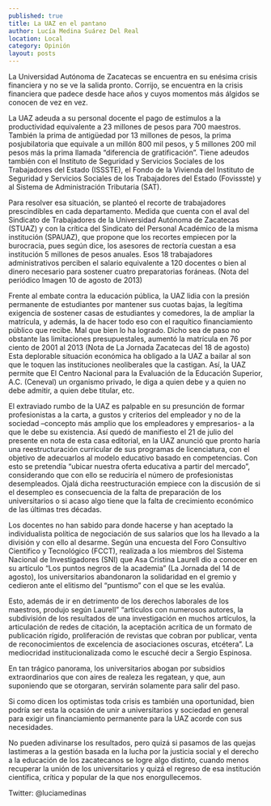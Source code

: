 ```yaml
---
published: true
title: La UAZ en el pantano
author: Lucía Medina Suárez Del Real
location: Local
category: Opinión
layout: posts
---
```


La Universidad Autónoma de Zacatecas se encuentra en su enésima crisis financiera y no se ve la salida pronto. Corrijo, se encuentra en la crisis financiera que padece desde hace años y cuyos momentos más álgidos se conocen de vez en vez. 

La UAZ adeuda a su personal docente el pago de estímulos a la productividad equivalente a 23 millones de pesos para 700 maestros. También la prima de antigüedad por 13 millones de pesos, la prima posjubilatoria que equivale a un millón 800 mil pesos, y 5 millones 200 mil pesos más la prima llamada “diferencia de gratificación”. Tiene adeudos también con el Instituto de Seguridad y Servicios Sociales de los Trabajadores del Estado (ISSSTE), el Fondo de la Vivienda del Instituto de Seguridad y Servicios Sociales de los Trabajadores del Estado (Fovissste) y al Sistema de Administración Tributaria (SAT). 

Para resolver esa situación, se planteó el recorte de trabajadores prescindibles en cada departamento. Medida que cuenta con el aval del Sindicato de Trabajadores de la Universidad Autónoma de Zacatecas (STUAZ) y con la crítica del Sindicato del Personal Académico de la misma institución (SPAUAZ), que propone que los recortes empiecen por la burocracia, pues según dice, los asesores de rectoría cuestan a esa institución 5 millones de pesos anuales. Esos 18 trabajadores administrativos perciben el salario equivalente a 120 docentes o bien al dinero necesario para sostener cuatro preparatorias foráneas. (Nota del periódico Imagen 10 de agosto de 2013) 

Frente al embate contra la educación pública, la UAZ lidia con la presión permanente de estudiantes por mantener sus cuotas bajas, la legítima exigencia de sostener casas de estudiantes y comedores, la de ampliar la matrícula, y además, la de hacer todo eso con el raquítico financiamiento público que recibe. Mal que bien lo ha logrado. Dicho sea de paso no obstante las limitaciones presupuestales, aumentó la matrícula en 76 por ciento de 2001 al 2013 (Nota de La Jornada Zacatecas del 18 de agosto) 
Esta deplorable situación económica ha obligado a la UAZ a bailar al son que le toquen las instituciones neoliberales que la castigan. Así, la UAZ permite que El Centro Nacional para la Evaluación de la Educación Superior, A.C. (Ceneval) un organismo privado, le diga a quien debe y a quien no debe admitir, a quien debe titular, etc.  

El extraviado rumbo de la UAZ es palpable en su presunción de formar profesionistas a la carta, a gustos y criterios del empleador y no de la sociedad –concepto más amplio que los empleadores y empresarios- a la que le debe su existencia. Así quedó de manifiesto el 21 de julio del presente en nota de esta casa editorial, en la UAZ anunció que pronto haría una reestructuración curricular de sus programas de licenciatura, con el objetivo de adecuarlos al modelo educativo basado en competencias. Con esto se pretendía “ubicar nuestra oferta educativa a partir del mercado”, considerando que con ello se reduciría el número de profesionistas desempleados. Ojalá dicha reestructuración empiece con la discusión de si el desempleo es consecuencia de la falta de preparación de los universitarios o si acaso algo tiene que la falta de crecimiento económico de las últimas tres décadas. 

Los docentes no han sabido para donde hacerse y han aceptado la individualista política de negociación de sus salarios que los ha llevado a la división y con ello al desarme. Según una encuesta del Foro Consultivo Científico y Tecnológico (FCCT), realizada a los miembros del Sistema Nacional de Investigadores (SNI) que Asa Cristina Laurell dio a conocer en su artículo “Los puntos negros de la academia” (La Jornada del 14 de agosto), los universitarios abandonaron la solidaridad en el gremio y cedieron ante el elitismo del “puntismo” con el que se les evalúa. 

Esto, además de ir en detrimento de los derechos laborales de los maestros, produjo según Laurell” “artículos con numerosos autores, la subdivisión de los resultados de una investigación en muchos artículos, la articulación de redes de citación, la aceptación acrítica de un formato de publicación rígido, proliferación de revistas que cobran por publicar, venta de reconocimientos de excelencia de asociaciones oscuras, etcétera”. La mediocridad institucionalizada como le escuché decir a Sergio Espinosa. 

En tan trágico panorama, los universitarios abogan por subsidios extraordinarios que con aires de realeza les regatean, y que, aun suponiendo que se otorgaran, servirán solamente para salir del paso. 

Si como dicen los optimistas toda crisis es también una oportunidad, bien podría ser esta la ocasión de unir a universitarios y sociedad en general para exigir un financiamiento permanente para la UAZ acorde con sus necesidades. 

No pueden adivinarse los resultados, pero quizá si pasamos de las quejas lastimeras a la gestión basada en la lucha por la justicia social y el derecho a la educación de los zacatecanos se logre algo distinto, cuando menos recuperar la unión de los universitarios y quizá el regreso de esa institución científica, crítica y popular de la que nos enorgullecemos. 

Twitter: @luciamedinas 
